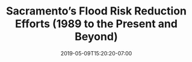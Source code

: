 ---
weight: 12
title: "Sacramento’s Flood Risk Reduction Efforts (1989 to the Present and Beyond)"
date: 2019-05-09T15:20:20-07:00
Description: ""
Tags: []
heldAt: "November 2015"
Categories: []
draft: false
---